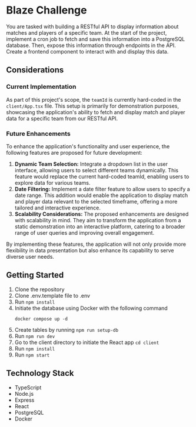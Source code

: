 # Blaze Challenge

You are tasked with building a RESTful API to display information about matches and players of a specific team.
At the start of the project, implement a cron job to fetch and save this information into a PostgreSQL database.
Then, expose this information through endpoints in the API.
Create a frontend component to interact with and display this data.

## Considerations

### Current Implementation

As part of this project's scope, the `teamId` is currently hard-coded in the `client/App.tsx` file. This setup is primarily for demonstration purposes, showcasing the application's ability to fetch and display match and player data for a specific team from our RESTful API.

### Future Enhancements

To enhance the application's functionality and user experience, the following features are proposed for future development:

1. **Dynamic Team Selection:** Integrate a dropdown list in the user interface, allowing users to select different teams dynamically. This feature would replace the current hard-coded teamId, enabling users to explore data for various teams.
2. **Date Filtering:** Implement a date filter feature to allow users to specify a date range. This addition would enable the application to display match and player data relevant to the selected timeframe, offering a more tailored and interactive experience.
3. **Scalability Considerations:** The proposed enhancements are designed with scalability in mind. They aim to transform the application from a static demonstration into an interactive platform, catering to a broader range of user queries and improving overall engagement.

By implementing these features, the application will not only provide more flexibility in data presentation but also enhance its capability to serve diverse user needs.

## Getting Started

1. Clone the repository
2. Clone .env.template file to .env
3. Run `npm install`
4. Initiate the database using Docker with the following command
   ```
   docker compose up -d
   ```
5. Create tables by running `npm run setup-db`
6. Run `npm run dev`
7. Go to the client directory to initiate the React app `cd client`
8. Run `npm install`
9. Run `npm start`

## Technology Stack

-  TypeScript
-  Node.js
-  Express
-  React
-  PostgreSQL
-  Docker
